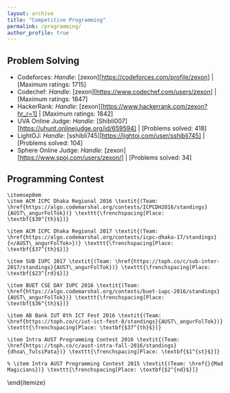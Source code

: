 ```yaml
---
layout: archive
title: "Competitive Programming"
permalink: /programming/
author_profile: true
---
```


## Problem Solving

+ Codeforces: <em>Handle</em>: [zexon][https://codeforces.com/profile/zexon] | [Maximum ratings: 1715]
+ Codechef: <em>Handle</em>: [zexon][https://www.codechef.com/users/zexon] | [Maximum ratings: 1847]  
+ HackerRank: <em>Handle</em>: [zexon][https://www.hackerrank.com/zexon?hr_r=1] | [Maximum ratings: 1842] 
+ UVA Online Judge: <em>Handle</em>: [Shibli007][https://uhunt.onlinejudge.org/id/659594] | [Problems solved: 418]   
+ LightOJ: <em>Handle</em>: [sshibli745][https://lightoj.com/user/sshibli745] | [Problems solved: 104]   
+ Sphere Online Judge: <em>Handle</em>: [zexon][https://www.spoj.com/users/zexon/] | [Problems solved: 34] 

## Programming Contest

    \itemsep0em
    \item ACM ICPC Dhaka Regional 2016 \textit{(Team: \href{https://algo.codemarshal.org/contests/ICPCDH2016/standings}{AUST\_angurFolTok})} \texttt{\frenchspacing[Place: \textbf{$30^{th}$}]} 

    \item ACM ICPC Dhaka Regional 2017 \textit{(Team: \href{https://algo.codemarshal.org/contests/icpc-dhaka-17/standings}{</AUST\_angurFolTok>})} \texttt{\frenchspacing[Place: \textbf{$37^{th}$}]}

    \item SUB IUPC 2017 \textit{(Team: \href{https://toph.co/c/sub-inter-2017/standings}{AUST\_angurFolTok})} \texttt{\frenchspacing[Place: \textbf{$23^{rd}$}]}
    
    \item BUET CSE DAY IUPC 2016 \textit{(Team: \href{https://algo.codemarshal.org/contests/buet-iupc-2016/standings}{AUST\_angurFolTok})} \texttt{\frenchspacing[Place: \textbf{$36^{th}$}]}
    
    \item AB Bank IUT 8th ICT Fest 2016 \textit{(Team: \href{https://toph.co/c/iut-ict-fest-8/standings}{AUST\_angurFolTok})} \texttt{\frenchspacing[Place: \textbf{$37^{th}$}]}
    
    \item Intra AUST Programming Contest 2016 \textit{(Team: \href{https://toph.co/c/aust-intra-fall-2016/standings}{dhoa\_TulsiPata})} \texttt{\frenchspacing[Place: \textbf{$1^{st}$}]}

    % \item Intra AUST Programming Contest 2015 \textit{(Team: \href{}{Mad Magicians})} \texttt{\frenchspacing[Place: \textbf{$2^{nd}$}]}
\end{itemize}